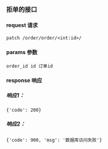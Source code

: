 

### 拒单的接口

#### request 请求

    patch /order/order/<int:id>/

#### params 参数

    order_id id 订单id

#### response 响应

##### 响应1：

    {'code': 200}

##### 响应2：

    {'code': 900, 'msg': '数据库访问失败'}